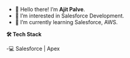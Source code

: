 - 👋 Hello there! I’m <b>Ajit Palve</b>.
- 👀 I’m interested in Salesforce Development.
- 🌱 I’m currently learning Salesforce, AWS.
 
 <b>🛠 Tech Stack</B>

-💻 Salesforce | Apex

<!---
ajitpalve/ajitpalve is a ✨ special ✨ repository because its `README.md` (this file) appears on your GitHub profile.
You can click the Preview link to take a look at your changes.
--->
